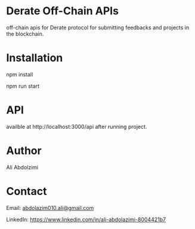 # Derate Off-Chain APIs
off-chain apis for Derate protocol for submitting feedbacks and projects in the blockchain.

# Installation
npm install

npm run start

# API
availble at http://localhost:3000/api after running project.

# Author
Ali Abdolzimi

# Contact
Email: abdolazim010.ali@gmail.com

LinkedIn: https://www.linkedin.com/in/ali-abdolazimi-8004421b7
